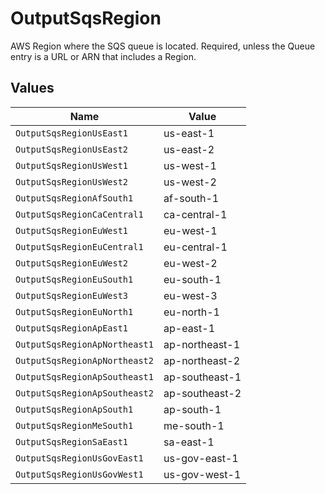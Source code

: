 # OutputSqsRegion

AWS Region where the SQS queue is located. Required, unless the Queue entry is a URL or ARN that includes a Region.


## Values

| Name                          | Value                         |
| ----------------------------- | ----------------------------- |
| `OutputSqsRegionUsEast1`      | us-east-1                     |
| `OutputSqsRegionUsEast2`      | us-east-2                     |
| `OutputSqsRegionUsWest1`      | us-west-1                     |
| `OutputSqsRegionUsWest2`      | us-west-2                     |
| `OutputSqsRegionAfSouth1`     | af-south-1                    |
| `OutputSqsRegionCaCentral1`   | ca-central-1                  |
| `OutputSqsRegionEuWest1`      | eu-west-1                     |
| `OutputSqsRegionEuCentral1`   | eu-central-1                  |
| `OutputSqsRegionEuWest2`      | eu-west-2                     |
| `OutputSqsRegionEuSouth1`     | eu-south-1                    |
| `OutputSqsRegionEuWest3`      | eu-west-3                     |
| `OutputSqsRegionEuNorth1`     | eu-north-1                    |
| `OutputSqsRegionApEast1`      | ap-east-1                     |
| `OutputSqsRegionApNortheast1` | ap-northeast-1                |
| `OutputSqsRegionApNortheast2` | ap-northeast-2                |
| `OutputSqsRegionApSoutheast1` | ap-southeast-1                |
| `OutputSqsRegionApSoutheast2` | ap-southeast-2                |
| `OutputSqsRegionApSouth1`     | ap-south-1                    |
| `OutputSqsRegionMeSouth1`     | me-south-1                    |
| `OutputSqsRegionSaEast1`      | sa-east-1                     |
| `OutputSqsRegionUsGovEast1`   | us-gov-east-1                 |
| `OutputSqsRegionUsGovWest1`   | us-gov-west-1                 |
